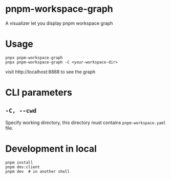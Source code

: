 # pnpm-workspace-graph

A visualizer let you display pnpm workspace graph

# Usage

```
pnpx pnpm-workspace-graph
pnpx pnpm-workspace-graph -C <your-workspace-dir>
```

visit http://localhost:8888 to see the graph

# CLI parameters

## `-C, --cwd`

Specify working directory, this directory must contains `pnpm-workspace.yaml` file.

# Development in local

```shell
pnpm install
pnpm dev:client
pnpm dev  # in another shell
```
